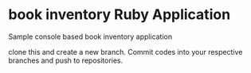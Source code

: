 # book inventory Ruby Application
Sample console based book inventory application

clone this and create a new branch. Commit codes into 
your respective branches and push to repositories.
